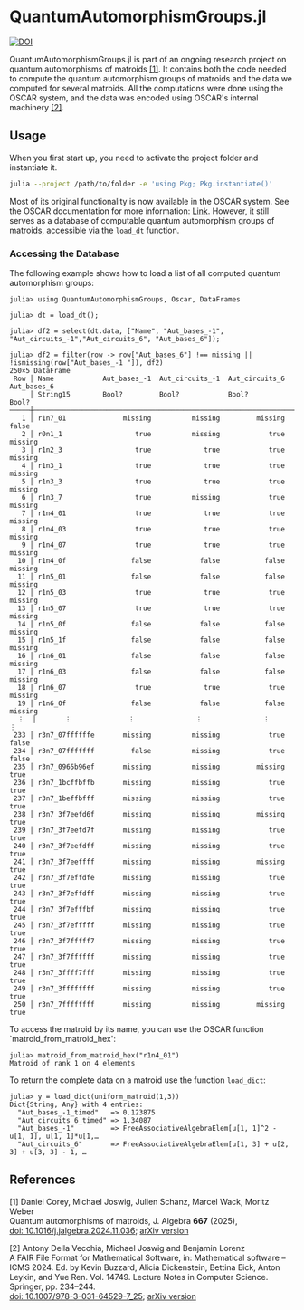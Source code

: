 # QuantumAutomorphismGroups.jl

[![DOI](https://zenodo.org/badge/731067986.svg)](https://doi.org/10.5281/zenodo.16090589)

QuantumAutomorphismGroups.jl is part of an ongoing research project on quantum automorphisms of matroids [[1]](#1). It contains both the code needed to compute the quantum automorphism groups of matroids and the data we computed for several matroids. All the computations were done using the OSCAR system, and the data was encoded using OSCAR's internal machinery [[2]](#2).


## Usage

When you first start up, you need to activate the project folder and instantiate it.

```bash
julia --project /path/to/folder -e 'using Pkg; Pkg.instantiate()'
```

Most of its original functionality is now available in the OSCAR system. See the OSCAR documentation for more information: [Link](https://docs.oscar-system.org/stable/Combinatorics/matroids/#Quantum-Automorphisms).
However, it still serves as a database of computable quantum automorphism groups of matroids, accessible via the `load_dt` function.

### Accessing the Database

The following example shows how to load a list of all computed quantum automorphism groups:

```julia-repl
julia> using QuantumAutomorphismGroups, Oscar, DataFrames

julia> dt = load_dt();

julia> df2 = select(dt.data, ["Name", "Aut_bases_-1", "Aut_circuits_-1","Aut_circuits_6", "Aut_bases_6"]);

julia> df2 = filter(row -> row["Aut_bases_6"] !== missing || !ismissing(row["Aut_bases_-1 "]), df2)
250×5 DataFrame
 Row │ Name            Aut_bases_-1  Aut_circuits_-1  Aut_circuits_6  Aut_bases_6 
     │ String15        Bool?         Bool?            Bool?           Bool?       
─────┼────────────────────────────────────────────────────────────────────────────
   1 │ r1n7_01              missing          missing         missing        false
   2 │ r0n1_1                  true          missing            true      missing 
   3 │ r1n2_3                  true             true            true      missing 
   4 │ r1n3_1                  true             true            true      missing 
   5 │ r1n3_3                  true             true            true      missing 
   6 │ r1n3_7                  true          missing            true      missing 
   7 │ r1n4_01                 true             true            true      missing 
   8 │ r1n4_03                 true             true            true      missing 
   9 │ r1n4_07                 true             true            true      missing 
  10 │ r1n4_0f                false            false           false      missing 
  11 │ r1n5_01                false            false           false      missing 
  12 │ r1n5_03                 true             true            true      missing 
  13 │ r1n5_07                 true             true            true      missing 
  14 │ r1n5_0f                false            false           false      missing 
  15 │ r1n5_1f                false            false           false      missing 
  16 │ r1n6_01                false            false           false      missing 
  17 │ r1n6_03                false            false           false      missing 
  18 │ r1n6_07                 true             true            true      missing 
  19 │ r1n6_0f                false            false           false      missing 
  ⋮  │       ⋮              ⋮               ⋮               ⋮              ⋮
 233 │ r3n7_07ffffffe       missing          missing            true        false
 234 │ r3n7_07fffffff         false          missing            true        false
 235 │ r3n7_0965b96ef       missing          missing         missing         true
 236 │ r3n7_1bcffbffb       missing          missing            true         true
 237 │ r3n7_1beffbfff       missing          missing            true         true
 238 │ r3n7_3f7eefd6f       missing          missing         missing         true
 239 │ r3n7_3f7eefd7f       missing          missing            true         true
 240 │ r3n7_3f7eefdff       missing          missing            true         true
 241 │ r3n7_3f7eeffff       missing          missing         missing         true
 242 │ r3n7_3f7effdfe       missing          missing            true         true
 243 │ r3n7_3f7effdff       missing          missing            true         true
 244 │ r3n7_3f7efffbf       missing          missing            true         true
 245 │ r3n7_3f7efffff       missing          missing            true         true
 246 │ r3n7_3f7fffff7       missing          missing            true         true
 247 │ r3n7_3f7ffffff       missing          missing            true         true
 248 │ r3n7_3ffff7fff       missing          missing            true         true
 249 │ r3n7_3ffffffff       missing          missing            true         true
 250 │ r3n7_7ffffffff       missing          missing         missing         true
```

To access the matroid by its name, you can use the OSCAR function `matroid_from_matroid_hex':

```julia-repl
julia> matroid_from_matroid_hex("r1n4_01")
Matroid of rank 1 on 4 elements
```

To return the complete data on a matroid use the function `load_dict`:

```julia-repl
julia> y = load_dict(uniform_matroid(1,3))
Dict{String, Any} with 4 entries:
  "Aut_bases_-1_timed"   => 0.123875
  "Aut_circuits_6_timed" => 1.34087
  "Aut_bases_-1"         => FreeAssociativeAlgebraElem[u[1, 1]^2 - u[1, 1], u[1, 1]*u[1,…
  "Aut_circuits_6"       => FreeAssociativeAlgebraElem[u[1, 3] + u[2, 3] + u[3, 3] - 1, …
```
## References

<a id="1">[1]</a>
Daniel Corey, Michael Joswig, Julien Schanz, Marcel Wack, Moritz Weber </br>
Quantum automorphisms of matroids, J. Algebra <b>667</b> (2025), </br> [doi: 10.1016/j.jalgebra.2024.11.036](https://doi.org/10.1016/j.jalgebra.2024.11.036); 
[arXiv version](https://arxiv.org/abs/2312.13464)

<a id="2">[2]</a>
Antony Della Vecchia, Michael Joswig and Benjamin Lorenz </br>
A FAIR File Format for Mathematical Software,
in: Mathematical software – ICMS 2024. Ed. by Kevin Buzzard, Alicia Dickenstein,
Bettina Eick, Anton Leykin, and Yue Ren. Vol. 14749. Lecture Notes in Computer Science. Springer, pp. 234–244.</br>
[doi: 10.1007/978-3-031-64529-7_25](https://doi.org/10.1007/978-3-031-64529-7_25); 
[arXiv version](https://arxiv.org/abs/2309.00465)

